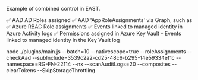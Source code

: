 
Example of combined control in EAST. 

✅ AAD AD Roles assigned
✅ AAD 'AppRoleAssignments' via Graph, such as
✅ Azure RBAC Role assignments
✅ Events linked to managed identity in Azure Activity logs
✅ Permissions assigned in Azure Key Vault
    - Events linked to managed identity in the Key Vault log

  

  node ./plugins/main.js --batch=10 --nativescope=true --roleAssignments --checkAad --subInclude=3539c2a2-cd25-48c6-b295-14e59334ef1c --namespace=RG-FN-22114 --nx --scanAuditLogs=20 --composites --clearTokens --SkipStorageThrottling